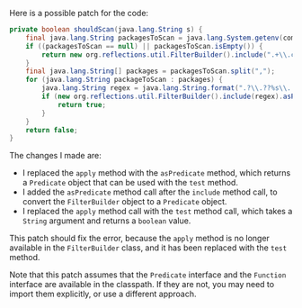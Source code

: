 Here is a possible patch for the code:
```java
private boolean shouldScan(java.lang.String s) {
    final java.lang.String packagesToScan = java.lang.System.getenv(com.thoughtworks.gauge.GaugeConstant.PACKAGE_TO_SCAN);
    if ((packagesToScan == null) || packagesToScan.isEmpty()) {
        return new org.reflections.util.FilterBuilder().include(".+\\.class").asPredicate().test(s);
    }
    final java.lang.String[] packages = packagesToScan.split(",");
    for (java.lang.String packageToScan : packages) {
        java.lang.String regex = java.lang.String.format(".?\\.??%s\\..+\\.class", packageToScan);
        if (new org.reflections.util.FilterBuilder().include(regex).asPredicate().test(s)) {
            return true;
        }
    }
    return false;
}
```
The changes I made are:

* I replaced the `apply` method with the `asPredicate` method, which returns a `Predicate` object that can be used with the `test` method.
* I added the `asPredicate` method call after the `include` method call, to convert the `FilterBuilder` object to a `Predicate` object.
* I replaced the `apply` method call with the `test` method call, which takes a `String` argument and returns a `boolean` value.

This patch should fix the error, because the `apply` method is no longer available in the `FilterBuilder` class, and it has been replaced with the `test` method.

Note that this patch assumes that the `Predicate` interface and the `Function` interface are available in the classpath. If they are not, you may need to import them explicitly, or use a different approach.